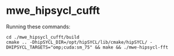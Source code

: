 # mwe_hipsycl_cufft 
Running these commands:
```
cd ./mwe_hipsycl_cufft/build
cmake .. -DhipSYCL_DIR=/opt/hipSYCL/lib/cmake/hipSYCL/ -DHIPSYCL_TARGETS="omp;cuda:sm_75" && make && ./mwe-hipsycl-fft
```
